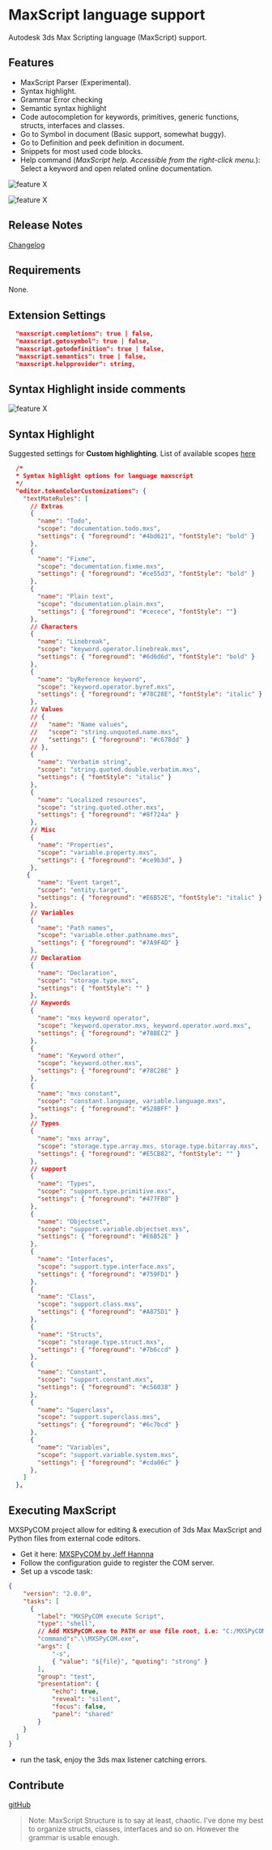 # MaxScript language support

Autodesk 3ds Max Scripting language (MaxScript) support.

## Features

- MaxScript Parser (Experimental).
- Syntax highlight.
- Grammar Error checking
- Semantic syntax highlight
- Code autocompletion for keywords, primitives, generic functions, structs, interfaces and classes.
- Go to Symbol in document (Basic support, somewhat buggy).
- Go to Definition and peek definition in document.
- Snippets for most used code blocks.
- Help command (*MaxScript help. Accessible from the right-click menu.*): Select a keyword and open related online documentation.

![feature X](./images/feature-1.png)

![feature X](./images/feature-2.gif)

## Release Notes

[Changelog](./CHANGELOG.md)

## Requirements

None.

## Extension Settings

```json
  "maxscript.completions": true | false,
  "maxscript.gotosymbol": true | false,
  "maxscript.gotodefinition": true | false,
  "maxscript.semantics": true | false,
  "maxscript.helpprovider": string,
```

## Syntax Highlight inside comments

![feature X](./images/comment-decor.png)

## Syntax Highlight

Suggested settings for **Custom highlighting**. List of available scopes [here](./TextMate-scopes.md)

```json
  /*
  * Syntax highlight options for language maxscript
  */
  "editor.tokenColorCustomizations": {
    "textMateRules": [
      // Extras
      {
        "name": "Todo",
        "scope": "documentation.todo.mxs",
        "settings": { "foreground": "#4bd621", "fontStyle": "bold" }
      },
      {
        "name": "Fixme",
        "scope": "documentation.fixme.mxs",
        "settings": { "foreground": "#ce55d3", "fontStyle": "bold" }
      },
      {
        "name": "Plain text",
        "scope": "documentation.plain.mxs",
        "settings": { "foreground": "#cecece", "fontStyle": ""}
      },
      // Characters
      {
        "name": "Linebreak",
        "scope": "keyword.operator.linebreak.mxs",
        "settings": { "foreground": "#6d6d6d", "fontStyle": "bold" }
      },
      {
        "name": "byReference keyword",
        "scope": "keyword.operator.byref.mxs",
        "settings": { "foreground": "#78C28E", "fontStyle": "italic" }
      },
      // Values
      // {
      //   "name": "Name values",
      //   "scope": "string.unquoted.name.mxs",
      //   "settings": { "foreground": "#c678dd" }
      // },
      {
        "name": "Verbatim string",
        "scope": "string.quoted.double.verbatim.mxs",
        "settings": { "fontStyle": "italic" }
      },
      {
        "name": "Localized resources",
        "scope": "string.quoted.other.mxs",
        "settings": { "foreground": "#8f724a" }
      },
      // Misc
      {
        "name": "Properties",
        "scope": "variable.property.mxs",
        "settings": { "foreground": "#ce9b3d", }
      },
     {
        "name": "Event target",
        "scope": "entity.target",
        "settings": { "foreground": "#E6B52E", "fontStyle": "italic" }
      },
      // Variables
      {
        "name": "Path names",
        "scope": "variable.other.pathname.mxs",
        "settings": { "foreground": "#7A9F4D" }
      },
      // Declaration
      {
        "name": "Declaration",
        "scope": "storage.type.mxs",
        "settings": { "fontStyle": "" }
      },
      // Keywords
      {
        "name": "mxs keyword operator",
        "scope": "keyword.operator.mxs, keyword.operator.word.mxs",
        "settings": { "foreground": "#78BEC2" }
      },
      {
        "name": "Keyword other",
        "scope": "keyword.other.mxs",
        "settings": { "foreground": "#78C28E" }
      },
      {
        "name": "mxs constant",
        "scope": "constant.language, variable.language.mxs",
        "settings": { "foreground": "#528BFF" }
      },
      // Types
      {
        "name": "mxs array",
        "scope": "storage.type.array.mxs, storage.type.bitarray.mxs",
        "settings": { "foreground": "#E5CB82", "fontStyle": "" }
      },
      // support
      {
        "name": "Types",
        "scope": "support.type.primitive.mxs",
        "settings": { "foreground": "#477FB0" }
      },
      {
        "name": "Objectset",
        "scope": "support.variable.objectset.mxs",
        "settings": { "foreground": "#E6B52E" }
      },
      {
        "name": "Interfaces",
        "scope": "support.type.interface.mxs",
        "settings": { "foreground": "#759FD1" }
      },
      {
        "name": "Class",
        "scope": "support.class.mxs",
        "settings": { "foreground": "#A875D1" }
      },
      {
        "name": "Structs",
        "scope": "storage.type.struct.mxs",
        "settings": { "foreground": "#7b6ccd" }
      },
      {
        "name": "Constant",
        "scope": "support.constant.mxs",
        "settings": { "foreground": "#c56038" }
      },
      {
        "name": "Superclass",
        "scope": "support.superclass.mxs",
        "settings": { "foreground": "#6c7bcd" }
      },
      {
        "name": "Variables",
        "scope": "support.variable.system.mxs",
        "settings": { "foreground": "#cda06c" }
      },
    ]
  },
```

## Executing MaxScript

MXSPyCOM project allow for editing & execution of 3ds Max MaxScript and Python files from external code editors.

- Get it here: [MXSPyCOM by Jeff Hannna](https://github.com/JeffHanna/MXSPyCOM)
- Follow the configuration guide to register the COM server.
- Set up a vscode task:

```json
{
    "version": "2.0.0",
    "tasks": [
      {
        "label": "MXSPyCOM execute Script",
        "type": "shell",
        // Add MXSPyCOM.exe to PATH or use file root, i.e: "C:/MXSPyCOM/MXSPyCOM.exe"
        "command":".\\MXSPyCOM.exe",
        "args": [
            "-s",
            { "value": "${file}", "quoting": "strong" }
        ],
        "group": "test",
        "presentation": {
            "echo": true,
            "reveal": "silent",
            "focus": false,
            "panel": "shared"
        }
    }
  ]
}
```

- run the task, enjoy the 3ds max listener catching errors.

## Contribute

[gitHub](https://github.com/HAG87/vscode-maxscript)

>Note: MaxScript Structure is to say at least, chaotic. I've done my best to organize structs, classes, interfaces and so on. However the grammar is usable enough.